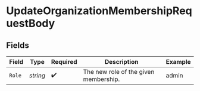 # UpdateOrganizationMembershipRequestBody


## Fields

| Field                                 | Type                                  | Required                              | Description                           | Example                               |
| ------------------------------------- | ------------------------------------- | ------------------------------------- | ------------------------------------- | ------------------------------------- |
| `Role`                                | *string*                              | :heavy_check_mark:                    | The new role of the given membership. | admin                                 |